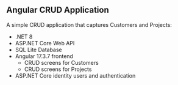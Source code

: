 ## Angular CRUD Application
A simple CRUD application that captures Customers and Projects:
 - .NET 8 
 - ASP.NET Core Web API
 - SQL Lite Database
 - Angular 17.3.7 frontend
    - CRUD screens for Customers
    - CRUD screens for Projects
 - ASP.NET Core identity users and authentication



